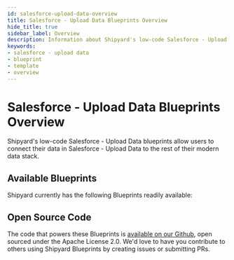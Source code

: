 ```yaml
---
id: salesforce-upload-data-overview
title: Salesforce - Upload Data Blueprints Overview
hide_title: true
sidebar_label: Overview
description: Information about Shipyard's low-code Salesforce - Upload Data templates.
keywords:
- salesforce - upload data
- blueprint
- template
- overview
---
```


# Salesforce - Upload Data Blueprints Overview

Shipyard's low-code Salesforce - Upload Data blueprints allow users to connect their data in Salesforce - Upload Data to the rest of their modern data stack.

## Available Blueprints
Shipyard currently has the following Blueprints readily available: 

## Open Source Code
The code that powers these Blueprints is [available on our Github](None), open sourced under the Apache License 2.0. We'd love to have you contribute to others using Shipyard Blueprints by creating issues or submitting PRs.
